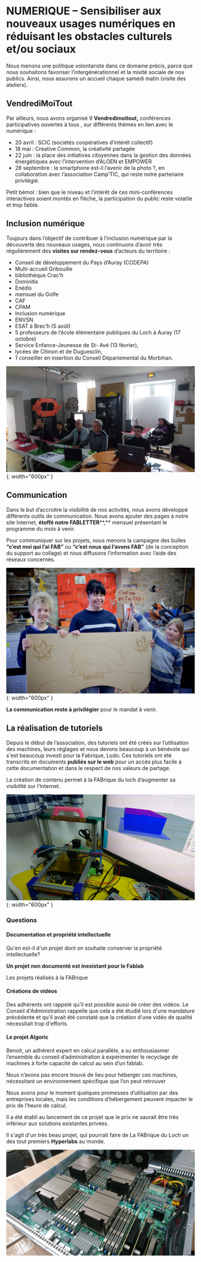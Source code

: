 # NUMERIQUE – Sensibiliser aux nouveaux usages numériques en réduisant les obstacles culturels et/ou sociaux

Nous menons une politique volontariste dans ce domaine précis, parce que nous souhaitons favoriser l’intergénérationnel et la mixité sociale de nos publics. Ainsi, nous assurons un accueil chaque samedi matin (visite des ateliers).

## VendrediMoiTout
Par ailleurs, nous avons organisé 9 **Vendredimoitout,** conférences participatives ouvertes à tous , sur différents thèmes en lien avec le numérique :

- 20 avril : SCIC (sociétés coopératives d’intérêt collectif)
- 18 mai : Creative Common, la créativité partagée
- 22 juin : la place des initiatives citoyennes dans la gestion des données énergétiques avec l’intervention d’ALOEN et EMPOWER
- 28 septembre : le smartphone est-il l’avenir de la photo ?, en collaboration avec l’association Camp’TIC, qui reste notre partenaire privilégié.

Petit bémol : bien que le niveau et l’intérêt de ces mini-conférences interactives soient montés en flèche, la participation du public reste volatile et trop faible.

## Inclusion numérique
Toujours dans l’objectif de contribuer à l’inclusion numérique par la découverte des nouveaux usages, nous continuons d’avoir très régulièrement des **visites sur rendez-vous** d’acteurs du territoire :

- Conseil de développement du Pays d’Auray (CODEPA)
- Multi-accueil Gribouille
- bibliothèque Crac’h
- Dominitis
- Enédis
- mensuel du Golfe
- CAF
- CPAM
- Inclusion numérique
- ENVSN
- ESAT à Brec’h (5 août)
- 5 professeurs de l’école élémentaire publiques du Loch à Auray (17 octobre)
- Service Enfance-Jeunesse de St- Avé (13 février),
- lycées de Chinon et de Duguesclin,
- 1 conseiller en insertion du Conseil Départemental du Morbihan.

![workshop](../images/WorkshopBlend.JPG){: width="600px" }

## Communication
Dans le but d’accroitre la visibilité de nos activités, nous avons développé différents outils de communication. Nous avons ajouter des pages à notre site Internet, **étoffé notre FABLETTER****,** mensuel présentant le programme du mois à venir.

Pour communiquer sur les projets, nous menons la campagne des bulles **“c’est moi qui l’ai FAB”** ou **“c’est nous qui l’avons FAB”** (de la conception du support au collage) et nous diffusons l’information avec l’aide des réseaux concernés.

![cmoifab](../images/RI10a.jpg){: width="600px" }

**La communication reste à privilégier** pour le mandat à venir.

## La réalisation de tutoriels
Depuis le début de l’association, des tutoriels ont été créés sur l’utilisation des machines, leurs réglages et nous devons beaucoup à un bénévole qui s'est beaucoup investi pour la Fabrique, Ludo. Ces tutoriels ont été transcrits en documents **publiés sur le web** pour un accès plus facile à cette documentation et dans le respect de nos valeurs de partage.

La création de contenu permet à la FABrique du loch d’augmenter sa visibilité sur l’Internet.

![imp3d](../images/DSC_1375.JPG){: width="600px" }

### Questions
#### Documentation et propriété intellectuelle
Qu'en est-il d'un projet dont on souhaite conserver la propriété intellectuelle?

**Un projet non documenté est inexistant pour le Fablab**

Les projets réalisés à la FABrique


#### Créations de vidéos
Des adhérents ont rappelé qu'il est possible aussi de créer des vidéos.
Le Conseil d'Administration rappelle que cela a été étudié lors d'une mandature précédente et qu'il avait été constaté que la création d'une vidéo de qualité nécessitait trop d'efforts.



#### Le projet Algoric
Benoit, un adhérent expert en calcul parallèle, a su enthousiasmer l’ensemble du conseil d’administration à expérimenter le recyclage de machines à forte capacité de calcul au sein d’un fablab.

Nous n’avons pas encore trouvé de lieu pour héberger ces machines, nécessitant un environnement spécifique que l’on peut retrouver

Nous avons pour le moment quelques promesses d’utilisation par des entreprises locales, mais les conditions d’hébergement peuvent impacter le prix de l’heure de calcul.

Il a été établi au lancement de ce projet que le prix ne saurait être très inférieur aux solutions existantes privées.

Il s'agit d'un très beau projet, qui pourrait faire de La FABrique du Loch un des tout premiers **Hyperlabs** au monde.

![hyperlab](../images/hyperlab.JPG)
